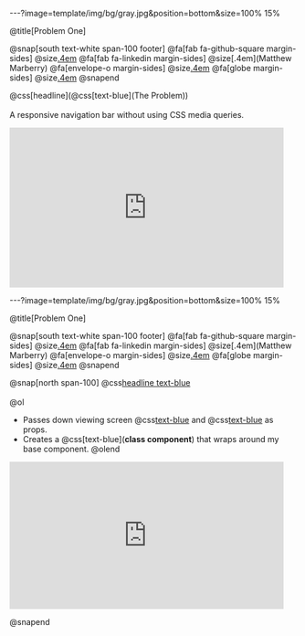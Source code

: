 ---?image=template/img/bg/gray.jpg&position=bottom&size=100% 15%

@title[Problem One]

@snap[south text-white span-100 footer]
@fa[fab fa-github-square margin-sides]
@size[.4em](marberrym)
@fa[fab fa-linkedin margin-sides]
@size[.4em](Matthew Marberry)
@fa[envelope-o margin-sides]
@size[.4em](marberrym@gmail.com)
@fa[globe margin-sides]
@size[.4em](matthew-marberry.com)
@snapend


@css[headline](@css[text-blue](The Problem)) 
<br><br>
A responsive navigation bar without using CSS media queries.
<iframe src="https://giphy.com/embed/3oh2Hp6UIzO54E04Wc" width="480" height="280" frameBorder="0" class="giphy-embed" allowFullScreen></iframe><p><a href="https://giphy.com/gifs/3oh2Hp6UIzO54E04Wc"></a></p>

---?image=template/img/bg/gray.jpg&position=bottom&size=100% 15%

@title[Problem One]

@snap[south text-white span-100 footer]
@fa[fab fa-github-square margin-sides]
@size[.4em](marberrym)
@fa[fab fa-linkedin margin-sides]
@size[.4em](Matthew Marberry)
@fa[envelope-o margin-sides]
@size[.4em](marberrym@gmail.com)
@fa[globe margin-sides]
@size[.4em](matthew-marberry.com)
@snapend

@snap[north span-100]
@css[headline text-blue](Requirements)
<br><br>
@ol
- Passes down viewing screen @css[text-blue](**width**) and @css[text-blue](**height**) as props.
- Creates a @css[text-blue](**class component**) that wraps around my base component.
@olend
<iframe src="https://giphy.com/embed/11KzOet1ElBDz2" width="480" height="258" frameBorder="0" class="giphy-embed" allowFullScreen></iframe><p><a href="https://giphy.com/gifs/eating-cowboy-bebop-11KzOet1ElBDz2"></a></p>
@snapend






